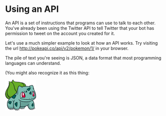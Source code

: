 # Using an API
An API is a set of instructions that programs can use to talk to each other. You've already been using the Twitter API to tell Twitter that your bot has permission to tweet on the account you created for it.

Let's use a much simpler example to look at how an API works. Try visiting the url http://pokeapi.co/api/v2/pokemon/1/ in your browser.

The pile of text you're seeing is JSON, a data format that most programming languages can understand.

(You might also recognize it as this thing: 

<img height="100" src="001Bulbasaur_Dream.png">
